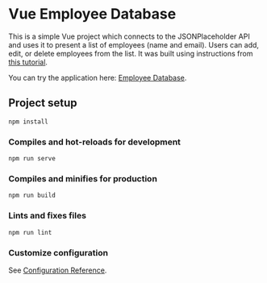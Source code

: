 # Vue Employee Database

This is a simple Vue project which connects to the JSONPlaceholder API and uses it to present a list of employees (name and email). Users can add, edit, or delete employees from the list. It was built using instructions from [this tutorial](https://www.taniarascia.com/getting-started-with-vue/).

You can try the application here: [Employee Database](https://camdecoster.github.io/employee-database/).

## Project setup

```
npm install
```

### Compiles and hot-reloads for development

```
npm run serve
```

### Compiles and minifies for production

```
npm run build
```

### Lints and fixes files

```
npm run lint
```

### Customize configuration

See [Configuration Reference](https://cli.vuejs.org/config/).

